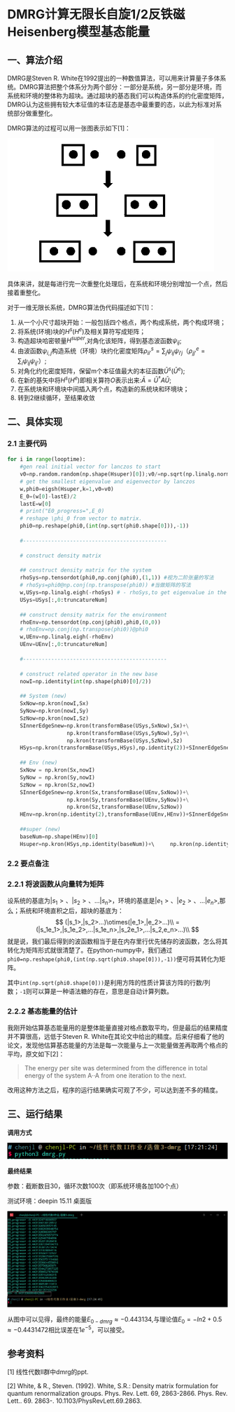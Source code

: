 # DMRG计算无限长自旋1/2反铁磁Heisenberg模型基态能量

## 一、算法介绍

DMRG是Steven R. White在1992提出的一种数值算法，可以用来计算量子多体系统。DMRG算法把整个体系分为两个部分：一部分是系统，另一部分是环境，而系统和环境的整体称为超块。通过超块的基态我们可以构造体系的约化密度矩阵，DMRG认为这些拥有较大本征值的本征态是基态中最重要的态，以此为标准对系统部分做重整化。

DMRG算法的过程可以用一张图表示如下[1]：

![image-20200628132519393](dmrg.assets/image-20200628132519393.png)

具体来讲，就是每进行完一次重整化处理后，在系统和环境分别增加一个点，然后接着重整化。

对于一维无限长系统，DMRG算法伪代码描述如下[1]：

1. 从一个小尺寸超块开始：一般包括四个格点，两个构成系统，两个构成环境；
2. 将系统(环境)块的$H^s(H^e)$及相关算符写成矩阵；
3. 构造超块哈密顿量$H^{super}$,对角化该矩阵，得到基态波函数$\psi_{ij}$;
4. 由波函数$\psi_{i,j}$构造系统（环境）块约化密度矩阵$\rho^s_{ii'}=\sum_j\psi_{ij}\psi_{i'j}$（$\rho^e_{jj'}=\sum_i\psi_{ij}\psi_{ij'}$）;
5. 对角化约化密度矩阵，保留m个本征值最大的本征函数$\bar{U}^s(\bar{U}^e)$;
6. 在新的基矢中将$H^s(H^e)$即相关算符$O$表示出来:$\bar{A}=\bar{U}^\dagger A \bar{U}$;
7. 在系统块和环境块中间插入两个点，构造新的系统块和环境块；
8. 转到2继续循环，至结果收敛

## 二、具体实现

### 2.1 主要代码

```python
for i in range(looptime):
	#gen real initial vector for lanczos to start
    v0=np.random.random(np.shape(Hsuper)[0]);v0/=np.sqrt(np.linalg.norm(v0)) 
    # get the smallest eigenvalue and eigenvector by lanczos
    w,phi0=eigsh(Hsuper,k=1,v0=v0) 
    E_0=(w[0]-lastE)/2
    lastE=w[0]
    # print("E0_progress=",E_0)
    # reshape \phi_0 from vector to matrix.
    phi0=np.reshape(phi0,(int(np.sqrt(phi0.shape[0])),-1))
    
    #----------------------------------------------
    
    # construct density matrix
    
    ## construct density matrix for the system
    rhoSys=np.tensordot(phi0,np.conj(phi0),(1,1)) #视为二阶张量的写法
    # rhoSys=phi0@np.conj(np.transpose(phi0)) #当做矩阵的写法
    w,USys=np.linalg.eigh(-rhoSys) # - rhoSys,to get eigenvalue in the inverse order.
    USys=USys[:,0:truncatureNum]

    ## construct density matrix for the environment
    rhoEnv=np.tensordot(np.conj(phi0),phi0,(0,0))
    # rhoEnv=np.conj(np.transpose(phi0))@phi0
    w,UEnv=np.linalg.eigh(-rhoEnv)
    UEnv=UEnv[:,0:truncatureNum]

    #----------------------------------------------
    
    # construct related operator in the new base
    nowI=np.identity(int(np.shape(phi0)[0]/2))
    
    ## System (new)
    SxNow=np.kron(nowI,Sx)
    SyNow=np.kron(nowI,Sy)
    SzNow=np.kron(nowI,Sz)
    SInnerEdgeSnew=np.kron(transformBase(USys,SxNow),Sx)+\
                   np.kron(transformBase(USys,SyNow),Sy)+\
                   np.kron(transformBase(USys,SzNow),Sz)
    HSys=np.kron(transformBase(USys,HSys),np.identity(2))+SInnerEdgeSnew

    ## Env (new)
    SxNow = np.kron(Sx,nowI)
    SyNow = np.kron(Sy,nowI)
    SzNow = np.kron(Sz,nowI)
    SInnerEdgeSnew=np.kron(Sx,transformBase(UEnv,SxNow))+\
                   np.kron(Sy,transformBase(UEnv,SyNow))+\
                   np.kron(Sz,transformBase(UEnv,SzNow))
    HEnv=np.kron(np.identity(2),transformBase(UEnv,HEnv))+SInnerEdgeSnew

    ##super (new)
    baseNum=np.shape(HEnv)[0]
    Hsuper=np.kron(HSys,np.identity(baseNum))+\     np.kron(np.identity(int(baseNum/2)),np.kron(basicCell,np.identity(int(baseNum/2))))+\np.kron(np.identity(baseNum),HEnv)
```

### 2.2 要点备注

### 2.2.1 将波函数从向量转为矩阵

设系统的基底为$|s_1>、|s_2>、...|s_n>$，环境的基底是$|e_1>、|e_2>、...|e_n>$,那么；系统和环境直积之后，超块的基底为：
$$
(|s_1>,|s_2>...)\otimes(|e_1>,|e_2>...)\\
=(|s_1e_1>,|s_1e_2>,...|s_1e_n>,|s_2e_1>,...|s_2,e_n>...)\\
$$
就是说，我们最后得到的波函数相当于是在内存里行优先储存的波函数，怎么将其转化为矩阵形式就很清楚了。在python-numpy中，我们通过`phi0=np.reshape(phi0,(int(np.sqrt(phi0.shape[0])),-1))`便可将其转化为矩阵。

其中`int(np.sqrt(phi0.shape[0]))`是利用方阵的性质计算该方阵的行数/列数；`-1`则可以算是一种语法糖的存在，意思是自动计算列数。

### 2.2.2 基态能量的估计

我刚开始估算基态能量用的是整体能量直接对格点数取平均，但是最后的结果精度并不算很高，远低于Steven R. White在其论文中给出的精度。后来仔细看了他的论文，发现他估算基态能量的方法是每一次能量与上一次能量做差再取两个格点的平均，原文如下[2]：

>The energy per site was determined from the difference in total energy of the system A··A from one iteration to the next. 

改用这种方法之后，程序的运行结果确实可观了不少，可以达到差不多的精度。

## 三、运行结果

**调用方式**

![image-20200630172203491](dmrg.assets/image-20200630172203491.png)

**最终结果**

参数：截断数目30，循环次数100次（即系统环境各加100个点）

测试环境：deepin 15.11 桌面版

![image-20200630172557541](dmrg.assets/image-20200630172557541.png)

从图中可以见得，最终的能量$E_{0-dmrg}\approx-0.443134$,与理论值$E_0=-ln2+0.5\approx-0.4431472$相比误差在$1e^{-5}$，可以接受。

## 参考资料

[1] 线性代数II群中dmrg的ppt.

[2] White, & R., Steven. (1992). White, S.R.: Density matrix formulation for quantum renormalization groups. Phys. Rev. Lett. 69, 2863-2866. Phys. Rev. Lett.. 69. 2863-. 10.1103/PhysRevLett.69.2863. 